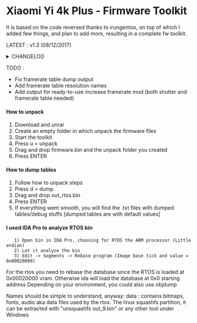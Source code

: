 # Xiaomi Yi 4k Plus - Firmware Toolkit


It is based on the code reversed thanks to irungentoo, on top of which I added few things, and plan to add more, resulting in a complete fw toolkit.

LATEST : v1.3 (08/12/2017)

<details>
  <summary>CHANGELOG</summary><p>

* [v1.3] Fixed internal function names dump
* [v1.3] Added resolution names and video mode to bitrate dump
* [v1.3] Added (experimental) framerate table dump, fix in next version
* [v1.3] Code layout changes
  
* [v1.2] Added internal function names dump

* [v1.1] Tested on Windows with VS 2015 -> should compile for any VS version/Windows version
* [v1.1] Added simple console GUI
* [v1.1] Added drag and drop support -> no more command line
* [v1.1] Added proper names to unpacked binaries
* [v1.1] Tested on 1.2.14/17 Beta and latest 1.3.11 Official Fw
* [v1.1] Added finding and dumping bitrate tables automatically
* [v1.1] Automatically dump the correct addresses taking into account the RTOS vram base of 0x20000

</p></details>




TODO : 
* Fix framerate table dump output
* Add framerate table resolution names
* Add output for ready-to-use increase framerate mod (both shutter and framerate table needed)


#### How to unpack
1) Download and unrar
2) Create an empty folder in which unpack the firmware files
3) Start the toolkit
4) Press u = unpack
5) Drag and drop firmware.bin and the unpack folder you created
6) Press ENTER

#### How to dump tables
1) Follow how to unpack steps
2) Press d = dump
3) Drag and drop out_rtos.bin
4) Press ENTER
5) If everything went smooth, you will find the .txt files with dumped tables/debug stuffs [dumped tables are with default values]




#### I used IDA Pro to analyze RTOS bin

	   1) Open bin in IDA Pro, choosing for RTOS the ARM processor (Little endian)
	   2) Let it analyze the bin
	   3) Edit -> Segments -> Rebase program (Image base tick and value = 0x00020000)


For the rtos you need to rebase the database since the RTOS is loaded at 0x00020000 vram. Otherwise ida will load the database at 0x0 starting address
Depending on your environment, you could also use objdump


Names should be simple to understand, anyway:
data : contains bitmaps, fonts, audio aka data files used by the rtos.
The linux squashfs partition, it can be extracted with "unsquashfs out_9.bin" or any other tool under Windows